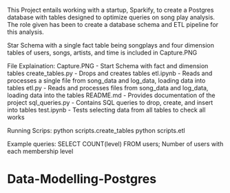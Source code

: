 This Project entails working with a startup, Sparkify, to create a Postgres database with tables designed to optimize queries on
song play analysis. The role given has been to create a database schema and ETL pipeline for this analysis.


Star Schema with a single fact table being songplays and four dimension tables of users, songs, artists, and time is included in Capture.PNG


File Explaination:
Capture.PNG - Start Schema with fact and dimension tables
create_tables.py - Drops and creates tables
etl.ipynb - Reads and processes a single file from song_data and log_data, loading data into tables
etl.py - Reads and processes files from song_data and log_data, loading data into the tables
README.md - Provides documentation of the project
sql_queries.py - Contains SQL queries to drop, create, and insert into tables
test.ipynb - Tests selecting data from all tables to check all works

Running Scrips:
python scripts.create_tables
python scripts.etl

Example queries:
SELECT COUNT(level) FROM users; Number of users with each membership level
# Data-Modelling-Postgres
